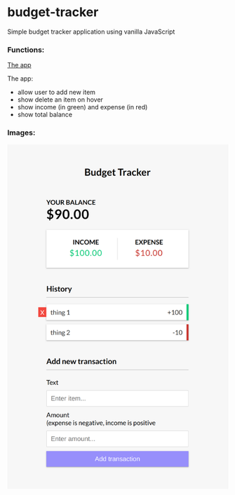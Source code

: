 # budget-tracker

Simple budget tracker application using vanilla JavaScript

### Functions:

[The app](https://tn-space.github.io/budget-tracker/)

The app:

- allow user to add new item
- show delete an item on hover
- show income (in green) and expense (in red)
- show total balance

### Images:

<img src="./budget-tracker/img/app.png">
